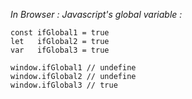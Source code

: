 _In Browser : Javascript's global variable :_

```
const ifGlobal1 = true
let   ifGlobal2 = true
var   ifGlobal3 = true

window.ifGlobal1 // undefine
window.ifGlobal2 // undefine
window.ifGlobal3 // true
```
